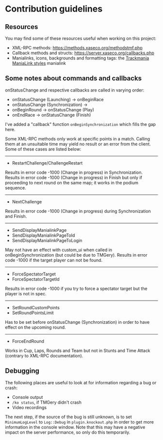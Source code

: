 # Contribution guidelines

## Resources
You may find some of these resources useful when working on this project:

- XML-RPC methods: https://methods.xaseco.org/methodstmf.php
- Callback methods and structs: https://server.xaseco.org/callbacks.php
- Manialinks, icons, backgrounds and formatting tags: the [Trackmania ManiaLink styles](tmtp:///:example) manialink

## Some notes about commands and callbacks
onStatusChange and respective callbacks are called in varying order:

- onStatusChange (Launching) -> onBeginRace
- onStatusChange (Synchronization) -> <nothing>
- onBeginRound -> onStatusChange (Play)
- onEndRace -> onStatusChange (Finish)

I've added a "callback" function `onBeginSynchronization` which fills the gap here.

Some XML-RPC methods only work at specific points in a match. Calling them at an unsuitable time may yield no result or an error from the client. Some of these cases are listed below:

---

- RestartChallenge/ChallengeRestart

Results in error code -1000 (Change in progress) in Synchronization. Results in error code -1000 (Change in progress) in Finish but only if proceeding to next round on the same map; it works in the podium sequence.

---

- NextChallenge

Results in error code -1000 (Change in progress) during Synchronization and Finish.

---

- SendDisplayManialinkPage
- SendDisplayManialinkPageToId
- SendDisplayManialinkPageToLogin

May not have an effect with custom_ui when called in onBeginSynchronization (but could be due to TMGery). Results in error code -1000 if the target player can not be found.

---

- ForceSpectatorTarget
- ForceSpectatorTargetId

Results in error code -1000 if you try to force a spectator target but the player is not in spec.

---

- SetRoundCustomPoints
- SetRoundPointsLimit

Has to be set before onStatusChange (Synchronization) in order to have effect on the upcoming round.

---

- ForceEndRound

Works in Cup, Laps, Rounds and Team but not in Stunts and Time Attack (contrary to XML-RPC documentation).

## Debugging
The following places are useful to look at for information regarding a bug or crash:

- Console output
- `/ko status`, if TMGery didn't crash
- Video recordings

The next step, if the source of the bug is still unknown, is to set `MinimumLogLevel` to `Log::Debug` in `plugin.knockout.php` in order to get more information in the console window. Note that this may have a negative impact on the server performance, so only do this temporarily.
